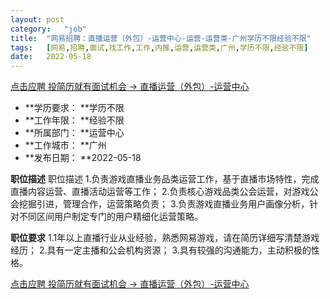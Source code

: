 ```yaml
---
layout:	post
category:	"job"
title:	"网易招聘：直播运营（外包）-运营中心-运营-运营类-广州学历不限经验不限"
tags:	[网易,招聘,面试,找工作,工作,内推,运营,运营类,广州,学历不限,经验不限]
date:	2022-05-18
---
```


[点击应聘 投简历就有面试机会 -> 直播运营（外包）-运营中心](http://mobile.bole.netease.com/bole/boleDetail?id=37343&employeeId=346f03c3cda5f04c&key=all)



- **学历要求： **学历不限
- **工作年限： **经验不限
- **所属部门： **运营中心
- **工作城市： **广州
- **发布日期： **2022-05-18



**职位描述**
职位描述
1.负责游戏直播业务品类运营工作，基于直播市场特性，完成直播内容运营、直播活动运营等工作；
2.负责核心游戏品类公会运营，对游戏公会挖掘引进，管理合作，运营策略负责；
3.负责游戏直播业务用户画像分析，针对不同区间用户制定专门的用户精细化运营策略。



**职位要求**
1.1年以上直播行业从业经验，熟悉网易游戏，请在简历详细写清楚游戏经历；
2.具有一定主播和公会机构资源；
3.具有较强的沟通能力，主动积极的性格。



[点击应聘 投简历就有面试机会 -> 直播运营（外包）-运营中心](http://mobile.bole.netease.com/bole/boleDetail?id=37343&employeeId=346f03c3cda5f04c&key=all)